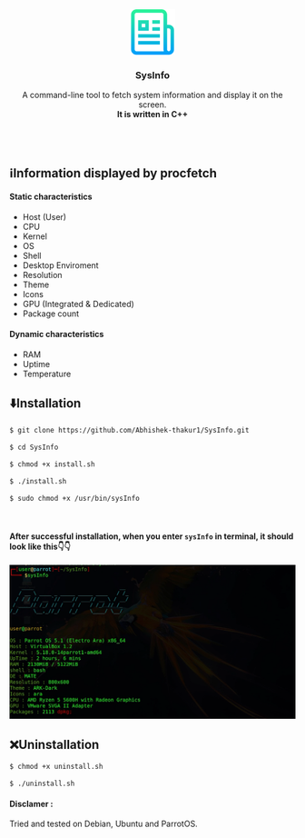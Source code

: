 <div align="center">
  <a href="https://github.com/Abhishek-thakur1/SysInfo">
    <img src="assets/logo.png" alt="Logo" width="80" height="80">
  </a>

  <h3 align="center">SysInfo</h3>

  <p align="center">
    A command-line tool to fetch system information and display it on the screen.
    <br />
    <strong>It is written in C++</strong>
    <br />
    <br />
    <br />
    <br />    
  </p>
</div>

## :information_source:Information displayed by procfetch
#### Static characteristics

* Host (User)
* CPU
* Kernel
* OS
* Shell
* Desktop Enviroment
* Resolution
* Theme
* Icons
* GPU (Integrated & Dedicated)
* Package count

#### Dynamic characteristics
* RAM
* Uptime
* Temperature

## :arrow_down:Installation

```
$ git clone https://github.com/Abhishek-thakur1/SysInfo.git
 ```

```
$ cd SysInfo
```

```
$ chmod +x install.sh
```
```
$ ./install.sh
```
```
$ sudo chmod +x /usr/bin/sysInfo
```
<br/>

#### After successful installation, when you enter `sysInfo` in terminal, it should look like this:point_down::point_down:

![](./assets/ttf.png)

## :x:Uninstallation
```
$ chmod +x uninstall.sh
```
```
$ ./uninstall.sh
```



#### Disclamer :
Tried and tested on Debian, Ubuntu and ParrotOS.

